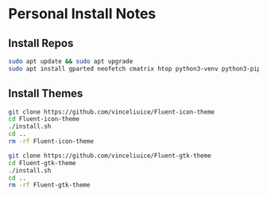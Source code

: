 # Personal Install Notes

## Install Repos

```bash
sudo apt update && sudo apt upgrade
sudo apt install gparted neofetch cmatrix htop python3-venv python3-pip gnome-tweaks gnome-shell-extensions git screen mc ssh fonts-noto gdebi curl libreoffice-calc
```

## Install Themes

```bash
git clone https://github.com/vinceliuice/Fluent-icon-theme
cd Fluent-icon-theme
./install.sh
cd ..
rm -rf Fluent-icon-theme

git clone https://github.com/vinceliuice/Fluent-gtk-theme
cd Fluent-gtk-theme
./install.sh
cd ..
rm -rf Fluent-gtk-theme
```
